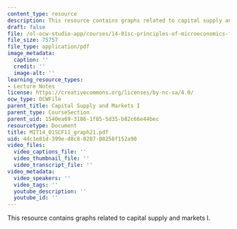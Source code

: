 ```yaml
---
content_type: resource
description: This resource contains graphs related to capital supply and markets I.
draft: false
file: /ol-ocw-studio-app/courses/14-01sc-principles-of-microeconomics-fall-2011/4dc1e81d399ed8c8828708258f152a90_MIT14_01SCF11_graph21.pdf
file_size: 75757
file_type: application/pdf
image_metadata:
  caption: ''
  credit: ''
  image-alt: ''
learning_resource_types:
- Lecture Notes
license: https://creativecommons.org/licenses/by-nc-sa/4.0/
ocw_type: OCWFile
parent_title: Capital Supply and Markets I
parent_type: CourseSection
parent_uid: 1540ea69-3186-1f85-5d35-b82c66e44bec
resourcetype: Document
title: MIT14_01SCF11_graph21.pdf
uid: 4dc1e81d-399e-d8c8-8287-08258f152a90
video_files:
  video_captions_file: ''
  video_thumbnail_file: ''
  video_transcript_file: ''
video_metadata:
  video_speakers: ''
  video_tags: ''
  youtube_description: ''
  youtube_id: ''
---
```

This resource contains graphs related to capital supply and markets I.